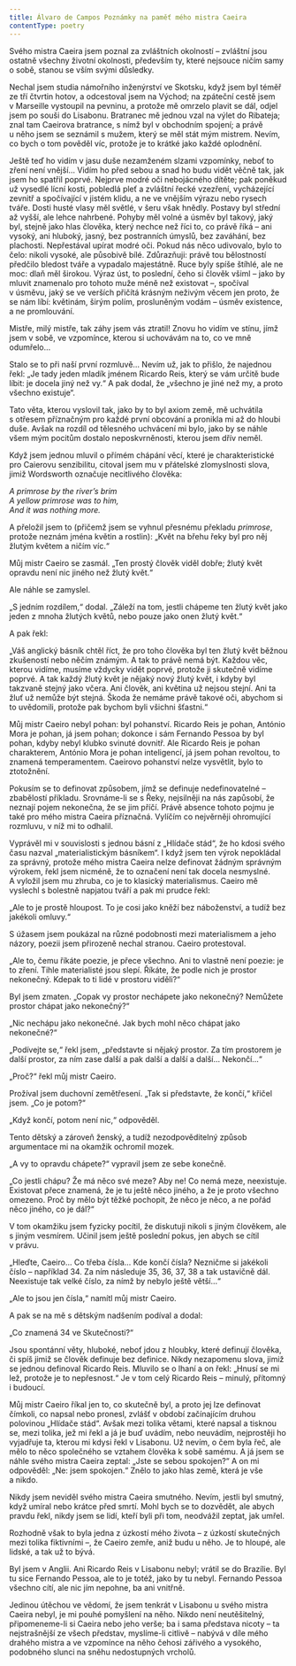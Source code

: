 ```yaml
---
title: Álvaro de Campos Poznámky na paměť mého mistra Caeira
contentType: poetry
---
```


<section>

Svého mistra Caeira jsem poznal za zvláštních okolností – zvláštní jsou ostatně všechny životní okolnosti, především ty, které nejsouce ničím samy o sobě, stanou se vším svými důsledky.

Nechal jsem studia námořního inženýrství ve Skotsku, když jsem byl téměř ze tří čtvrtin hotov, a odcestoval jsem na Východ; na zpáteční cestě jsem v Marseille vystoupil na pevninu, a protože mě omrzelo plavit se dál, odjel jsem po souši do Lisabonu. Bratranec mě jednou vzal na výlet do Ribateja; znal tam Caeirova bratrance, s nímž byl v obchodním spojení; a právě u něho jsem se seznámil s mužem, který se měl stát mým mistrem. Nevím, co bych o tom pověděl víc, protože je to krátké jako každé oplodnění.

Ještě teď ho vidím v jasu duše nezamženém slzami vzpomínky, neboť to zření není vnější… Vidím ho před sebou a snad ho budu vidět věčně tak, jak jsem ho spatřil poprvé. Nejprve modré oči nebojácného dítěte; pak poněkud už vysedlé lícní kosti, pobledlá pleť a zvláštní řecké vzezření, vycházející zevnitř a spočívající v jistém klidu, a ne ve vnějším výrazu nebo rysech tváře. Dosti husté vlasy měl světlé, v šeru však hnědly. Postavy byl střední až vyšší, ale lehce nahrbené. Pohyby měl volné a úsměv byl takový, jaký byl, stejně jako hlas člověka, který nechce než říci to, co právě říká – ani vysoký, ani hluboký, jasný, bez postranních úmyslů, bez zaváhání, bez plachosti. Nepřestával upírat modré oči. Pokud nás něco udivovalo, bylo to čelo: nikoli vysoké, ale působivě bílé. Zdůrazňuji: právě tou bělostností předčilo bledost tváře a vypadalo majestátně. Ruce byly spíše štíhlé, ale ne moc: dlaň měl širokou. Výraz úst, to poslední, čeho si člověk všiml – jako by mluvit znamenalo pro tohoto muže méně než existovat –, spočíval v úsměvu, jaký se ve verších přičítá krásným neživým věcem jen proto, že se nám líbí: květinám, širým polím, prosluněným vodám – úsměv existence, a ne promlouvání.

Mistře, milý mistře, tak záhy jsem vás ztratil! Znovu ho vidím ve stínu, jímž jsem v sobě, ve vzpomínce, kterou si uchovávám na to, co ve mně odumřelo…

Stalo se to při naší první rozmluvě… Nevím už, jak to přišlo, že najednou řekl: „Je tady jeden mladík jménem Ricardo Reis, který se vám určitě bude líbit: je docela jiný než vy.“ A pak dodal, že „všechno je jiné než my, a proto všechno existuje“.

Tato věta, kterou vyslovil tak, jako by to byl axiom země, mě uchvátila s otřesem příznačným pro každé první obcování a pronikla mi až do hloubi duše. Avšak na rozdíl od tělesného uchvácení mi bylo, jako by se náhle všem mým pocitům dostalo neposkvrněnosti, kterou jsem dřív neměl.

</section>

<section>

Když jsem jednou mluvil o přímém chápání věcí, které je charakteristické pro Caierovu senzibilitu, citoval jsem mu v přátelské zlomyslnosti slova, jimiž Wordsworth označuje necitlivého člověka:

</section>

<section>

_A primrose by the river’s brim  
A yellow primrose was to him,  
And it was nothing more._

</section>

<section>

A přeložil jsem to (přičemž jsem se vyhnul přesnému překladu _primrose_, protože neznám jména květin a rostlin): „Květ na břehu řeky byl pro něj žlutým květem a ničím víc.“

Můj mistr Caeiro se zasmál. „Ten prostý člověk viděl dobře; žlutý květ opravdu není nic jiného než žlutý květ.“

Ale náhle se zamyslel.

„S jedním rozdílem,“ dodal. „Záleží na tom, jestli chápeme ten žlutý květ jako jeden z mnoha žlutých květů, nebo pouze jako onen žlutý květ.“

A pak řekl:

„Váš anglický básník chtěl říct, že pro toho člověka byl ten žlutý květ běžnou zkušeností nebo něčím známým. A tak to právě nemá být. Každou věc, kterou vidíme, musíme vždycky vidět poprvé, protože ji skutečně vidíme poprvé. A tak každý žlutý květ je nějaký nový žlutý květ, i kdyby byl takzvaně stejný jako včera. Ani člověk, ani květina už nejsou stejní. Ani ta žluť už nemůže být stejná. Škoda že nemáme právě takové oči, abychom si to uvědomili, protože pak bychom byli všichni šťastni.“

</section>

<section>

Můj mistr Caeiro nebyl pohan: byl pohanství. Ricardo Reis je pohan, António Mora je pohan, já jsem pohan; dokonce i sám Fernando Pessoa by byl pohan, kdyby nebyl klubko svinuté dovnitř. Ale Ricardo Reis je pohan charakterem, António Mora je pohan inteligencí, já jsem pohan revoltou, to znamená temperamentem. Caeirovo pohanství nelze vysvětlit, bylo to ztotožnění.

Pokusím se to definovat způsobem, jímž se definuje nedefinovatelné – zbabělostí příkladu. Srovnáme-li se s Řeky, nejsilněji na nás zapůsobí, že neznají pojem nekonečna, že se jim příčí. Právě absence tohoto pojmu je také pro mého mistra Caeira příznačná. Vylíčím co nejvěrněji ohromující rozmluvu, v níž mi to odhalil.

Vyprávěl mi v souvislosti s jednou básní z „Hlídače stád“, že ho kdosi svého času nazval „materialistickým básníkem“. I když jsem ten výrok nepokládal za správný, protože mého mistra Caeira nelze definovat žádným správným výrokem, řekl jsem nicméně, že to označení není tak docela nesmyslné. A vyložil jsem mu zhruba, co je to klasický materialismus. Caeiro mě vyslechl s bolestně napjatou tváří a pak mi prudce řekl:

„Ale to je prostě hloupost. To je cosi jako kněží bez náboženství, a tudíž bez jakékoli omluvy.“

S úžasem jsem poukázal na různé podobnosti mezi materialismem a jeho názory, poezii jsem přirozeně nechal stranou. Caeiro protestoval.

„Ale to, čemu říkáte poezie, je přece všechno. Ani to vlastně není poezie: je to zření. Tihle materialisté jsou slepí. Říkáte, že podle nich je prostor nekonečný. Kdepak to ti lidé v prostoru viděli?“

Byl jsem zmaten. „Copak vy prostor nechápete jako nekonečný? Nemůžete prostor chápat jako nekonečný?“

„Nic nechápu jako nekonečné. Jak bych mohl něco chápat jako nekonečné?“

„Podívejte se,“ řekl jsem, „představte si nějaký prostor. Za tím prostorem je další prostor, za ním zase další a pak další a další a další… Nekončí…“

„Proč?“ řekl můj mistr Caeiro.

Prožíval jsem duchovní zemětřesení. „Tak si představte, že končí,“ křičel jsem. „Co je potom?“

„Když končí, potom není nic,“ odpověděl.

Tento dětský a zároveň ženský, a tudíž nezodpověditelný způsob argumentace mi na okamžik ochromil mozek.

„A vy to opravdu chápete?“ vypravil jsem ze sebe konečně.

„Co jestli chápu? Že má něco své meze? Aby ne! Co nemá meze, neexistuje. Existovat přece znamená, že je tu ještě něco jiného, a že je proto všechno omezeno. Proč by mělo být těžké pochopit, že něco je něco, a ne pořád něco jiného, co je dál?“

V tom okamžiku jsem fyzicky pocítil, že diskutuji nikoli s jiným člověkem, ale s jiným vesmírem. Učinil jsem ještě poslední pokus, jen abych se cítil v právu.

„Hleďte, Caeiro… Co třeba čísla… Kde končí čísla? Nezničme si jakékoli číslo – například 34. Za ním následuje 35, 36, 37, 38 a tak ustavičně dál. Neexistuje tak velké číslo, za nímž by nebylo ještě větší…“

„Ale to jsou jen čísla,“ namítl můj mistr Caeiro.

A pak se na mě s dětským nadšením podíval a dodal:

„Co znamená 34 ve Skutečnosti?“

Jsou spontánní věty, hluboké, neboť jdou z hloubky, které definují člověka, či spíš jimiž se člověk definuje bez definice. Nikdy nezapomenu slova, jimiž se jednou definoval Ricardo Reis. Mluvilo se o lhaní a on řekl: „Hnusí se mi lež, protože je to nepřesnost.“ Je v tom celý Ricardo Reis – minulý, přítomný i budoucí.

Můj mistr Caeiro říkal jen to, co skutečně byl, a proto jej lze definovat čímkoli, co napsal nebo pronesl, zvlášť v období začínajícím druhou polovinou „Hlídače stád“. Avšak mezi tolika větami, které napsal a tisknou se, mezi tolika, jež mi řekl a já je buď uvádím, nebo neuvádím, nejprostěji ho vyjadřuje ta, kterou mi kdysi řekl v Lisabonu. Už nevím, o čem byla řeč, ale mělo to něco společného se vztahem člověka k sobě samému. A já jsem se náhle svého mistra Caeira zeptal: „Jste se sebou spokojen?“ A on mi odpověděl: „Ne: jsem spokojen.“ Znělo to jako hlas země, která je vše a nikdo.

</section>

<section>

Nikdy jsem neviděl svého mistra Caeira smutného. Nevím, jestli byl smutný, když umíral nebo krátce před smrtí. Mohl bych se to dozvědět, ale abych pravdu řekl, nikdy jsem se lidí, kteří byli při tom, neodvážil zeptat, jak umřel.

Rozhodně však to byla jedna z úzkostí mého života – z úzkostí skutečných mezi tolika fiktivními –, že Caeiro zemře, aniž budu u něho. Je to hloupé, ale lidské, a tak už to bývá.

Byl jsem v Anglii. Ani Ricardo Reis v Lisabonu nebyl; vrátil se do Brazílie. Byl tu sice Fernando Pessoa, ale to je totéž, jako by tu nebyl. Fernando Pessoa všechno cítí, ale nic jím nepohne, ba ani vnitřně.

Jedinou útěchou ve vědomí, že jsem tenkrát v Lisabonu u svého mistra Caeira nebyl, je mi pouhé pomyšlení na něho. Nikdo není neutěšitelný, připomeneme-li si Caeira nebo jeho verše; ba i sama představa nicoty – ta nejstrašnější ze všech představ, myslíme-li citlivě – nabývá v díle mého drahého mistra a ve vzpomínce na něho čehosi zářivého a vysokého, podobného slunci na sněhu nedostupných vrcholů.

</section>
